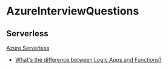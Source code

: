# AzureInterviewQuestions

## Serverless

[Azure Serverless](https://azure.microsoft.com/solutions/serverless/?WT.mc_id=aiml-17103-ayyonet)

- [What's the difference between Logic Apps and Functions?](https://github.com/Yonet/AzureInterviewQuestions/blob/main/serverless.md)

